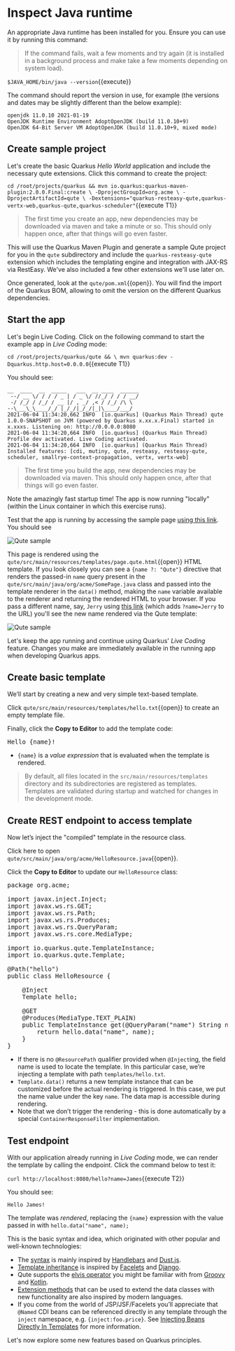 # Inspect Java runtime

An appropriate Java runtime has been installed for you. Ensure you can use it by running this command:

> If the command fails, wait a few moments and try again (it is installed in a background process and make take a few moments depending on system load).

`$JAVA_HOME/bin/java --version`{{execute}}

The command should report the version in use, for example (the versions and dates may be slightly different than the below example):

```console
openjdk 11.0.10 2021-01-19
OpenJDK Runtime Environment AdoptOpenJDK (build 11.0.10+9)
OpenJDK 64-Bit Server VM AdoptOpenJDK (build 11.0.10+9, mixed mode)
```
## Create sample project

Let's create the basic Quarkus _Hello World_ application and include the necessary qute extensions. Click this command to create the project:

`cd /root/projects/quarkus &&
 mvn io.quarkus:quarkus-maven-plugin:2.0.0.Final:create \
    -DprojectGroupId=org.acme \
    -DprojectArtifactId=qute \
    -Dextensions="quarkus-resteasy-qute,quarkus-vertx-web,quarkus-qute,quarkus-scheduler"`{{execute T1}}

> The first time you create an app, new dependencies may be downloaded via maven and take a minute or so. This should only happen once, after that things will go even faster.

This will use the Quarkus Maven Plugin and generate a sample Qute project for you in the `qute` subdirectory and include the `quarkus-resteasy-qute` extension which includes the templating engine and integration with JAX-RS via RestEasy. We've also included a few other extensions we'll use later on.

Once generated, look at the `qute/pom.xml`{{open}}. You will find the import of the Quarkus BOM, allowing to omit the version on the different Quarkus dependencies.

## Start the app

Let's begin Live Coding. Click on the following command to start the example app in _Live Coding_ mode:

`cd /root/projects/quarkus/qute && \
  mvn quarkus:dev -Dquarkus.http.host=0.0.0.0`{{execute T1}}

You should see:

```console
__  ____  __  _____   ___  __ ____  ______
 --/ __ \/ / / / _ | / _ \/ //_/ / / / __/
 -/ /_/ / /_/ / __ |/ , _/ ,< / /_/ /\ \
--\___\_\____/_/ |_/_/|_/_/|_|\____/___/
2021-06-04 11:34:20,662 INFO  [io.quarkus] (Quarkus Main Thread) qute 1.0.0-SNAPSHOT on JVM (powered by Quarkus x.xx.x.Final) started in x.xxxs. Listening on: http://0.0.0.0:8080
2021-06-04 11:34:20,664 INFO  [io.quarkus] (Quarkus Main Thread) Profile dev activated. Live Coding activated.
2021-06-04 11:34:20,664 INFO  [io.quarkus] (Quarkus Main Thread) Installed features: [cdi, mutiny, qute, resteasy, resteasy-qute, scheduler, smallrye-context-propagation, vertx, vertx-web]
```

> The first time you build the app, new dependencies may be downloaded via maven. This should only happen once, after that things will go even faster.

Note the amazingly fast startup time! The app is now running "locally" (within the Linux container in which this exercise runs).

Test that the app is running by accessing the sample page [using this link](https://[[CLIENT_SUBDOMAIN]]-8080-[[KATACODA_HOST]].environments.katacoda.com/some-page). You should see

![Qute sample](/openshift/assets/middleware/quarkus/qute-sample.png)

This page is rendered using the `qute/src/main/resources/templates/page.qute.html`{{open}} HTML template. If you look closely you can see a `{name ?: "Qute"}` directive that renders the passed-in `name` query present in the `qute/src/main/java/org/acme/SomePage.java` class and passed into the template renderer in the `data()` method, making the `name` variable available to the renderer and returning the rendered HTML to your browser. If you pass a different name, say, `Jerry` using [this link](https://[[CLIENT_SUBDOMAIN]]-8080-[[KATACODA_HOST]].environments.katacoda.com/some-page?name=Jerry) (which adds `?name=Jerry` to the URL) you'll see the new name rendered via the Qute template:

![Qute sample](/openshift/assets/middleware/quarkus/qute-sample-jerry.png)

Let's keep the app running and continue using Quarkus' _Live Coding_ feature. Changes you make are immediately available in the running app when developing Quarkus apps.

## Create basic template

We’ll start by creating a new and very simple text-based template.

Click `qute/src/main/resources/templates/hello.txt`{{open}} to create an empty template file.

Finally, click the **Copy to Editor** to add the template code:

<pre class="file" data-filename="./qute/src/main/resources/templates/hello.txt" data-target="replace">
Hello {name}!
</pre>

* `{name}` is a _value expression_ that is evaluated when the template is rendered.

> By default, all files located in the `src/main/resources/templates` directory and its
> subdirectories are registered as templates. Templates are validated during startup
> and watched for changes in the development mode.

## Create REST endpoint to access template

Now let’s inject the "compiled" template in the resource class.

Click here to open `qute/src/main/java/org/acme/HelloResource.java`{{open}}.

Click the **Copy to Editor** to update our `HelloResource` class:

<pre class="file" data-filename="./qute/src/main/java/org/acme/HelloResource.java" data-target="replace">
package org.acme;

import javax.inject.Inject;
import javax.ws.rs.GET;
import javax.ws.rs.Path;
import javax.ws.rs.Produces;
import javax.ws.rs.QueryParam;
import javax.ws.rs.core.MediaType;

import io.quarkus.qute.TemplateInstance;
import io.quarkus.qute.Template;

@Path("hello")
public class HelloResource {

    @Inject
    Template hello;

    @GET
    @Produces(MediaType.TEXT_PLAIN)
    public TemplateInstance get(@QueryParam("name") String name) {
        return hello.data("name", name);
    }
}
</pre>

* If there is no `@ResourcePath` qualifier provided when `@Inject`ing, the field name is used to locate the template. In this particular case, we’re injecting a template with path `templates/hello.txt`.
* `Template.data()` returns a new template instance that can be customized before the actual rendering is triggered. In this case, we put the name value under the key `name`. The data map is accessible during rendering.
* Note that we don’t trigger the rendering - this is done automatically by a special `ContainerResponseFilter` implementation.

## Test endpoint

With our application already running in _Live Coding_ mode, we can render the template by calling the endpoint. Click the command below to test it:

`curl http://localhost:8080/hello?name=James`{{execute T2}}

You should see:

```
Hello James!
```
The template was _rendered_, replacing the `{name}` expression with the value passed in with `hello.data("name", name);`

This is the basic syntax and idea, which originated with other popular and well-known technologies:

* The [syntax](https://quarkus.io/guides/qute-reference#syntax-and-building-blocks) is mainly inspired by [Handlebars](https://handlebarsjs.com/) and [Dust.js](https://www.dustjs.com/).
* [Template inheritance](https://quarkus.io/guides/qute-reference#include_helper) is inspired by [Facelets](https://en.wikipedia.org/wiki/Facelets) and [Django](https://docs.djangoproject.com/en/3.0/ref/templates/language/).
* Qute supports the [elvis operator](https://en.wikipedia.org/wiki/Elvis_operator) you might be familiar with from [Groovy](https://groovy-lang.org/) and [Kotlin](https://kotlinlang.org/).
* [Extension methods](https://quarkus.io/guides/qute-reference#template_extension_methods) that can be used to extend the data classes with new functionality are also inspired by modern languages.
* If you come from the world of JSP/JSF/Facelets you’ll appreciate that `@Named` CDI beans can be referenced directly in any template through the `inject` namespace, e.g. `{inject:foo.price}`. See [Injecting Beans Directly In Templates](https://quarkus.io/guides/qute-reference#injecting-beans-directly-in-templates) for more information.

Let's now explore some new features based on Quarkus principles.